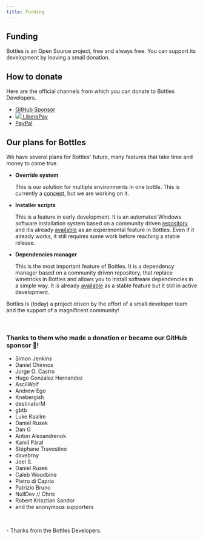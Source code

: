 ```yaml
---
title: Funding
---
```


<section class="heading">
  <div class="container large">
    <h1>Funding</h1>
    <p>Bottles is an Open Source project, free and always free. You can support its development by leaving a small
      donation.</p>
  </div>
</section>

<section class="page">
  <div class="container large">
    <h2>How to donate</h2>
    <p>Here are the official channels from which you can donate to Bottles
      Developers.</p>
    <ul class="inline">
      <li>
        <a href="https://github.com/sponsors/bottlesdevs" title="Support Bottles Developers on GitHub">
          <ion-icon name="logo-github"></ion-icon> GitHub Sponsor
        </a>
      </li>
      <li>
        <a href="https://liberapay.com/bottles" title="Support Bottles Developers with LiberaPay">
          <img class="icon" src="/uploads/liberapay_logo_black.svg" /> LiberaPay
        </a>
      </li>
      <li>
        <a href="https://paypal.me/MirkoBrombin" title="Support Bottles Developers with PayPal">
          <ion-icon name="logo-paypal"></ion-icon> PayPal
        </a>
      </li>
    </ul>
    <h2>Our plans for Bottles</h2>
    <p>We have several plans for Bottles' future, many features that take time
      and money to come true.</p>
    <ul>
      <li>
        <b>Override system</b>
        <p>This is our solution for multiple environments in one bottle. This is
        currently a 
        <a href="https://github.com/bottlesdevs/Bottles/issues/510" target="_blank">concept</a>,
        but we are working on it.</p>
      </li>
      <li>
        <b>Installer scripts</b>
        <p>This is a feature in early development. It is an automated Windows 
        software installation system based on a community driven 
        <a href="https://github.com/bottlesdevs/programs" target="_blank">repository</a> 
        and itis already 
        <a href="https://docs.usebottles.com/bottles/installers" target="_blank">available</a>
        as an experimental feature in Bottles. Even if it already works, it 
        still requires some work before reaching a stable release.</p>
      </li>
      <li>
        <b>Dependencies manager</b>
        <p>This is the most important feature of Bottles. It is a dependency
        manager based on a community driven repository, that replace winetricks 
        in Bottles and allows you to install software dependencies in a 
        simple way. It is already 
        <a href="https://docs.usebottles.com/bottles/dependencies" target="_blank">available</a>
        as a stable feature but it still in active development.</p>
      </li>
    </ul>
    <p>Bottles is (today) a project driven by the effort of a small developer team and the support of a magnificent community!</p>
    <br />
    <h3>Thanks to them who made a donation or became our GitHub sponsor 💖!</h3>
    <ul>
      <li>Simon Jenkins</li>
      <li>Daniel Chirinos</li>
      <li>Jorge O. Castro</li>
      <li>Hugo Gonzalez Hernandez</li>
      <li>AsciiWolf</li>
      <li>Andrew Ego</li>
      <li>Knebergish</li>
      <li>destinatorM</li>
      <li>gbtb</li>
      <li>Luke Kaalim</li>
      <li>Daniel Rusek</li>
      <li>Dan G</li>
      <li>Anton Alexandrenok</li>
      <li>Kamil Páral</li>
      <li>Stéphane Travostino</li>
      <li>davebrny</li>
      <li>Joel S.</li>
      <li>Daniel Rusek</li>
      <li>Caleb Woodbine</li>
      <li>Pietro di Caprio</li>
      <li>Patrizio Bruno</li>
      <li>NullDev // Chris</li>
      <li>Robert Krisztian Sandor</li>
      <li>and the anonymous supporters</li>
    </ul>
    <br />
    <p>- Thanks from the Bottles Developers.</p>
  </div>
</section>
